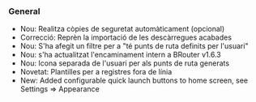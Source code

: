 ### General
- Nou: Realitza còpies de seguretat automàticament (opcional)
- Correcció: Reprèn la importació de les descàrregues acabades
- Nou: S'ha afegit un filtre per a "té punts de ruta definits per l'usuari"
- Nou: s'ha actualitzat l'encaminament intern a BRouter v1.6.3
- Nou: Icona separada de l'usuari per als punts de ruta generats
- Novetat: Plantilles per a registres fora de línia
- New: Added configurable quick launch buttons to home screen, see Settings => Appearance
